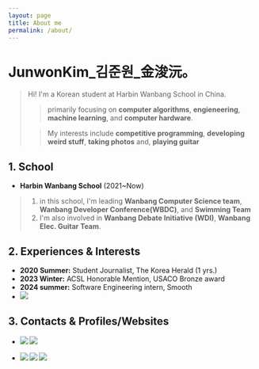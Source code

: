 ```yaml
---
layout: page
title: About me
permalink: /about/
---
```


# JunwonKim_김준원_金浚沅。
> Hi! I'm a Korean student at Harbin Wanbang School in China.   
>  > primarily focusing on __computer algorithms__, __engieneering__, __machine learning__, and __computer hardware__.
>
> > My interests include __competitive programming__, __developing weird stuff__, __taking photos__ and, __playing guitar__

## 1. School
- __Harbin Wanbang School__ (2021~Now)
> 1. in this school, I'm leading __Wanbang Computer Science team__, __Wanbang Developer Conference(WBDC)__, and __Swimming Team__
> 2. I'm also involved in __Wanbang Debate Initiative (WDI)__, __Wanbang Elec. Guitar Team__.
> 

## 2. Experiences & Interests
- __2020 Summer:__ Student Journalist, The Korea Herald (1 yrs.)
- __2023 Winter:__ ACSL Honorable Mention, USACO Bronze award
- __2024 summer:__ Software Engineering intern, Smooth
- <b>
        <a href="https://sajin07.netlify.app/" target="_blank"><img src="https://img.shields.io/badge/PhotoWorks-000000?style=flat-square&logo=Sony&logoColor=white"/></a>
</b>

## 3. Contacts & Profiles/Websites

- <b>
        <a href="mailto:junwonkim59@gmail.com" target="_blank"><img src="https://img.shields.io/badge/junwonkim59@gmail.com-EA4335?style=flat-square&logo=Gmail&logoColor=white"/></a>
          <a href="mailto:junwonkim04@outlook.com" target="_blank"><img src="https://img.shields.io/badge/junwonkim04@outlook.com-0078D4?style=flat-square&logo=microsoftoutlook&logoColor=white"/></a>
</b>

- <b>
          <a href="https://www.linkedin.com/in/junwon-kim-954a662ab/" target="_blank"><img src="https://img.shields.io/badge/Linkedin-0A66C2?style=flat-square&logo=linkedin&logoColor=white"/></a>
  <a href="https://codeforces.com/profile/junwonkim0416" target="_blank"><img src="https://img.shields.io/badge/Codeforces-1F8ACB?style=flat-square&logo=Codeforces&logoColor=white"/></a>
          <a href="https://github.com/notj-code" target="_blank"><img src="https://img.shields.io/badge/GitHub-181717?style=flat-square&logo=GitHub&logoColor=white"/></a>
</b>